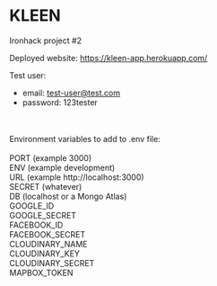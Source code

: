# KLEEN
Ironhack project #2

Deployed website: https://kleen-app.herokuapp.com/

Test user:
- email: test-user@test.com
- password: 123tester
<br>
<br>
Environment variables to add to .env file:
<br>
<br>
PORT (example 3000)<br>
ENV (example development)<br>
URL (example http://localhost:3000)<br>
SECRET (whatever)<br>
DB (localhost or a Mongo Atlas)<br>
GOOGLE_ID<br>
GOOGLE_SECRET<br>
FACEBOOK_ID<br>
FACEBOOK_SECRET<br>
CLOUDINARY_NAME<br>
CLOUDINARY_KEY<br>
CLOUDINARY_SECRET<br>
MAPBOX_TOKEN<br>
